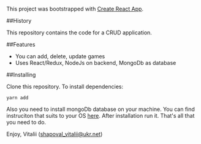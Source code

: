 This project was bootstrapped with [Create React App](https://github.com/facebookincubator/create-react-app).

##History

This repository contains the code for a CRUD application.

##Features

* You can add, delete, update games
* Uses React/Redux, NodeJs on backend, MongoDb as database

##Installing

Clone this repository. To install dependencies:

```
yarn add
```

Also you need to install mongoDb database on your machine. You can find instruciton that suits to your OS [here](https://docs.mongodb.com/manual/installation/). After installation run it. That's all that you need to do.

Enjoy,
Vitalii (shapoval_vitalii@ukr.net)